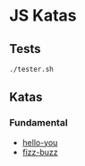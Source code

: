# JS Katas

## Tests

``` bash
./tester.sh
```

## Katas

### Fundamental

- [hello-you](./src/Exercises/HelloYou.php)
- [fizz-buzz](./src/Exercises/FizzBuzz.php)
